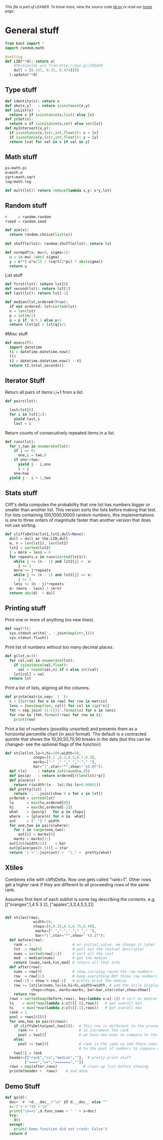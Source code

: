 <small>_This file is part of LEANER. To know more, view the source code [lib.py](../src/lib.py) or read our [home](https://github.com/ai-se/cocomo) page._</small>

# General stuff

````python
from boot import *
import random,math

@setting
def LIB(**d): return o(
    #Thresholds are from http://goo.gl/25bAh9
    dull = [0.147, 0.33, 0.474][0]
  ).update(**d)
````

## Type stuff

````python
def identity(x): return x
def ako(x,y)   : return isinstance(x,y)
def isList(x)  : 
  return x if isinstance(x,list) else [x]
def isSet(x): 
  return x if isinstance(x,set) else set([x])
def myIntersect(x,y):
  if isinstance(x,(str,int,float)): x = [x]
  if isinstance(y,(str,int,float)): y = [y]
  return [val for val in x if val in y]
````

## Math stuff

````python
pi=math.pi
e=math.e
sqrt=math.sqrt
log=math.log

def mult(lst): return reduce(lambda x,y: x*y,lst)
````

## Random stuff

````python
r     = random.random
rseed = random.seed

def ask(x):
  return random.choice(list(x))
    
def shuffle(lst): random.shuffle(lst); return lst

def normpdf(x, mu=0, sigma=1):
  u = (x-mu) /abs( sigma)
  y = e**(-u*u/2) / (sqrt(2*pi) * abs(sigma))
  return y
````

List stuff

````python
def first(lst): return lst[0]
def second(lst): return lst[1]
def last(lst): return lst[-1]

def median(lst,ordered=True):
  if not ordered: lst=sorted(lst)
  n = len(lst)
  p = int(n/2) 
  q = p if  n % 2 else p+1 
  return (lst[p] + lst[q])/2
````

#Misc stuff

````python
def msecs(f):
  import datetime
  t1 = datetime.datetime.now()
  f()
  t2 = datetime.datetime.now() - t1
  return t2.total_seconds()
````

## Iterator Stuff

Return all pairs of items i,i+1 from a list.

````python
def pairs(lst):

  last=lst[0]
  for i in lst[1:]:
    yield last,i
    last = i
````

Return counts of consecutively repeated items in a list.

````python
def runs(lst):
  for j,two in enumerate(lst):
    if j == 0:
      one,i = two,0
    if one!=two:
      yield j - i,one
      i = j
    one=two
  yield j - i + 1,two
````

## Stats stuff

Cliff's delta computes the probability that one list
has numbers bigger or smaller than another
list. This version sorts the lists before making
that test. For lists containing 100,1000,10000
random numbers, this implementations
is  one to three orders
of magnitude faster
than another version that does not
use sorting.

````python
def cliffsDelta(lst1,lst2,dull=None):
  dull = dull or the.LIB.dull
  m, n = len(lst1), len(lst2)
  lst2 = sorted(lst2)
  j = more = less = 0
  for repeats,x in runs(sorted(lst1)):
    while j <= (n - 1) and lst2[j] <  x: 
      j += 1
    more += j*repeats
    while j <= (n - 1) and lst2[j] == x: 
      j += 1
    less += (n - j)*repeats
  d= (more - less) / (m*n) 
  return abs(d)  > dull
````

## Printing stuff

Print one or more of anything (no new lines).

````python
def say(*l):
  sys.stdout.write(', '.join(map(str,l))) 
  sys.stdout.flush()
````

Print list of numbers without too many decimal places.

````python
def g(lst,n=3):
  for col,val in enumerate(lst):
    if isinstance(val,float): 
      val = round(val,n) if n else int(val)
    lst[col] = val
  return lst
````

Print a list of lists, aligning all the columns.

````python
def printm(matrix,sep=' | '):
  s = [[str(e) for e in row] for row in matrix]
  lens = [max(map(len, col)) for col in zip(*s)]
  fmt = sep.join('{{:{}}}'.format(x) for x in lens)
  for row in [fmt.format(*row) for row in s]:
    print(row)
````

Print a list of numbers (possibly
unsorted) 
 and presents them as a horizontal
 percentile chart (in ascii format). The default is a 
  contracted _quintile_ that shows the 
  10,30,50,70,90 breaks in the data (but this can be 
  changed- see the optional flags of the function)

````python
def xtile(lst,lo=0,hi=100,width=50,
             chops=[0.1 ,0.3,0.5,0.7,0.9],
             marks=["-" ," "," ","-"," "],
             bar="|",star="*",show=" %3.0f"):
  def r(x)     : return int(round(x,0))
  def pos(p)   : return ordered[r(len(lst)*p)]
  def place(x) : 
    return r(width*(x - lo)/(hi-lo+0.00001))
  def pretty(lst) : 
    return ', '.join([show % x for x in lst])
  ordered = sorted(lst)
  lo      = min(lo,ordered[0])
  hi      = max(hi,ordered[-1])
  what    = [pos(p)   for p in chops]
  where   = [place(n) for n in  what]
  out     = [" "] * width
  for one,two in pairs(where):
    for i in range(one,two): 
      out[i] = marks[0]
    marks = marks[1:]
  out[int(width/2)]    = bar
  out[place(pos(0.5))] = star 
  return '('+''.join(out) +  ")," +  pretty(what)
````

## Xtiles

Combines xtile with cliffsDelta. Row one
gets called "rank=1". Other rows get a  higher rank
if they are different to all proceeding rows of the same rank.

Assumes first item of each sublist is some tag describing the contents. e.g.
[["oranges",1,4 5 3 2],
 ["apples",3,3,4,5,3,2]]

````python

def xtiles(rows,
             width=50,
             chops=[0,0.25,0.5,0.75,0.99],
              marks=[" ","-","-"," "," "],
              bar="|",star="*",show=" %3.1f"):
  def before(row):
    rank = 1                   # an initial value. we change it later
    txt  = row[0]              # pull out the textual descriptor
    nums = sorted(row[1:])     # sort all the rest 
    med  = median(nums)        # get the median
    return [nums,rank,txt,med] # return all that info
  def after(row):
    nums = row[0]              # stop carrying round the raw numbers
    row  = row[1:]             # keep everything BUT those raw numbers
    row[-1] = show % row[-1]   # pretty print the median
    row += [xtile(nums,lo=lo,hi=hi,width=width, # add the xtile display
            chops=chops, marks=marks, bar=bar,star=star,show=show)]
    return row
  rows = sorted(map(before,rows), key=lambda x:x[-1]) # sort on median
  lo    = min(*map(lambda z:z[0][ 0],rows))   # get overall min
  hi    = max(*map(lambda z:z[0][-1],rows))   # get overall max
  rank = 1
  pool = rows[0][0]
  for one,two in pairs(rows):
    if cliffsDelta(pool,two[0]):  # This row is different to the proceeding
      rank += 1                   # so increment the rank
      pool = two[0]               # we have new nums to compare to the rest
    else:
      pool += two[0]              # rank is the same so add these nums
                                  # to the pool of numbers to compare with rest
    two[1] = rank
  header=[["rank","rx","median",""],  # pretty print stuff
         ["====","==","=======",""]] 
  rows = map(after,rows)            # clean up list before showing
  printm(header +  rows)    # and done
````

## Demo Stuff

````python
def go(d):
  doc= '# '+d.__doc__+"\n" if d.__doc__ else ""
  s='|'+'='*40 +'\n'
  print('\n==|',d.func_name + ' ' + s+doc)
  try:
    d()
  except:
    print('Demo function did not crash: False')
  return d
  
````
